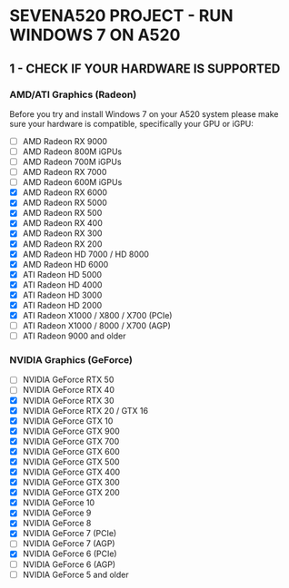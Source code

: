 # SEVENA520 PROJECT - RUN WINDOWS 7 ON A520
## 1 - CHECK IF YOUR HARDWARE IS SUPPORTED
### AMD/ATI Graphics (Radeon)
Before you try and install Windows 7 on your A520 system please make sure your hardware is compatible, specifically your GPU or iGPU:
- [ ] AMD Radeon RX 9000
- [ ] AMD Radeon 800M iGPUs
- [ ] AMD Radeon 700M iGPUs
- [ ] AMD Radeon RX 7000
- [ ] AMD Radeon 600M iGPUs
- [X] AMD Radeon RX 6000
- [X] AMD Radeon RX 5000
- [X] AMD Radeon RX 500
- [X] AMD Radeon RX 400
- [X] AMD Radeon RX 300
- [X] AMD Radeon RX 200
- [X] AMD Radeon HD 7000 / HD 8000
- [X] AMD Radeon HD 6000
- [X] ATI Radeon HD 5000
- [X] ATI Radeon HD 4000
- [X] ATI Radeon HD 3000
- [X] ATI Radeon HD 2000
- [X] ATI Radeon X1000 / X800 / X700 (PCIe)
- [ ] ATI Radeon X1000 / 8000 / X700 (AGP)
- [ ] ATI Radeon 9000 and older

### NVIDIA Graphics (GeForce)
- [ ] NVIDIA GeForce RTX 50
- [ ] NVIDIA GeForce RTX 40
- [X] NVIDIA GeForce RTX 30
- [X] NVIDIA GeForce RTX 20 / GTX 16
- [X] NVIDIA GeForce GTX 10
- [X] NVIDIA GeForce GTX 900
- [X] NVIDIA GeForce GTX 700
- [X] NVIDIA GeForce GTX 600
- [X] NVIDIA GeForce GTX 500
- [X] NVIDIA GeForce GTX 400
- [X] NVIDIA GeForce GTX 300
- [X] NVIDIA GeForce GTX 200
- [X] NVIDIA GeForce 10
- [X] NVIDIA GeForce 9
- [X] NVIDIA GeForce 8
- [X] NVIDIA GeForce 7 (PCIe)
- [ ] NVIDIA GeForce 7 (AGP)
- [X] NVIDIA GeForce 6 (PCIe)
- [ ] NVIDIA GeForce 6 (AGP)
- [ ] NVIDIA GeForce 5 and older
